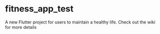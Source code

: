 # fitness_app_test

A new Flutter project for users to maintain a healthy life.
Check out the wiki for more details

